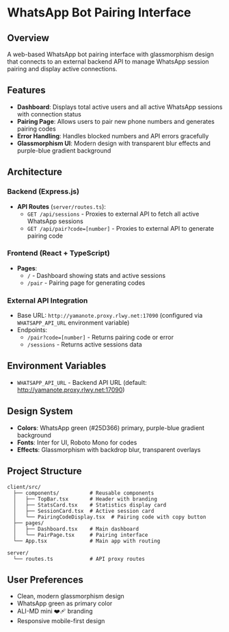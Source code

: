 # WhatsApp Bot Pairing Interface

## Overview
A web-based WhatsApp bot pairing interface with glassmorphism design that connects to an external backend API to manage WhatsApp session pairing and display active connections.

## Features
- **Dashboard**: Displays total active users and all active WhatsApp sessions with connection status
- **Pairing Page**: Allows users to pair new phone numbers and generates pairing codes
- **Error Handling**: Handles blocked numbers and API errors gracefully
- **Glassmorphism UI**: Modern design with transparent blur effects and purple-blue gradient background

## Architecture

### Backend (Express.js)
- **API Routes** (`server/routes.ts`):
  - `GET /api/sessions` - Proxies to external API to fetch all active WhatsApp sessions
  - `GET /api/pair?code=[number]` - Proxies to external API to generate pairing code

### Frontend (React + TypeScript)
- **Pages**:
  - `/` - Dashboard showing stats and active sessions
  - `/pair` - Pairing page for generating codes

### External API Integration
- Base URL: `http://yamanote.proxy.rlwy.net:17090` (configured via `WHATSAPP_API_URL` environment variable)
- Endpoints:
  - `/pair?code=[number]` - Returns pairing code or error
  - `/sessions` - Returns active sessions data

## Environment Variables
- `WHATSAPP_API_URL` - Backend API URL (default: http://yamanote.proxy.rlwy.net:17090)

## Design System
- **Colors**: WhatsApp green (#25D366) primary, purple-blue gradient background
- **Fonts**: Inter for UI, Roboto Mono for codes
- **Effects**: Glassmorphism with backdrop blur, transparent overlays

## Project Structure
```
client/src/
  ├── components/          # Reusable components
  │   ├── TopBar.tsx       # Header with branding
  │   ├── StatsCard.tsx    # Statistics display card
  │   ├── SessionCard.tsx  # Active session card
  │   └── PairingCodeDisplay.tsx  # Pairing code with copy button
  ├── pages/
  │   ├── Dashboard.tsx    # Main dashboard
  │   └── PairPage.tsx     # Pairing interface
  └── App.tsx              # Main app with routing

server/
  └── routes.ts            # API proxy routes
```

## User Preferences
- Clean, modern glassmorphism design
- WhatsApp green as primary color
- ALI-MD mini ❤️‍🩹 branding
- Responsive mobile-first design
